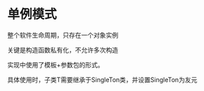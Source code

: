 # 单例模式

整个软件生命周期，只存在一个对象实例

关键是构造函数私有化，不允许多次构造

实现中使用了模板+参数包的形式。

具体使用时，子类T需要继承于SingleTon<T>类，并设置SingleTon<T>为友元